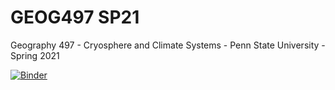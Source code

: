 # GEOG497 SP21
Geography 497 - Cryosphere and Climate Systems - Penn State University - Spring 2021

[![Binder](https://mybinder.org/badge_logo.svg)](https://mybinder.org/v2/gh/trusel/GEOG497/HEAD?urlpath=lab)


